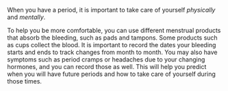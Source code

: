 When you have a period, it is important to take care of yourself *physically* and *mentally*. 

To help you be more comfortable, you can use different menstrual products that absorb the bleeding, such as pads and tampons. Some products such as cups collect the blood. It is important to record the dates your bleeding starts and ends to track changes from month to month. You may also have symptoms such as period cramps or headaches due to your changing hormones, and you can record those as well. This will help you predict when you will have future periods and how to take care of yourself during those times. 

